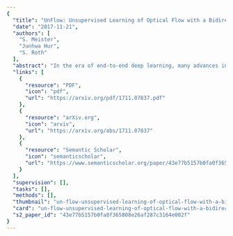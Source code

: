 ```yaml
---
{
  "title": "UnFlow: Unsupervised Learning of Optical Flow with a Bidirectional Census Loss",
  "date": "2017-11-21",
  "authors": [
    "S. Meister",
    "Junhwa Hur",
    "S. Roth"
  ],
  "abstract": "In the era of end-to-end deep learning, many advances in computer vision are driven by large amounts of labeled data. In the optical flow setting, however, obtaining dense per-pixel ground truth for real scenes is difficult and thus such data is rare. Therefore, recent end-to-end convolutional networks for optical flow rely on synthetic datasets for supervision, but the domain mismatch between training and test scenarios continues to be a challenge. Inspired by classical energy-based optical flow methods, we design an unsupervised loss based on occlusion-aware bidirectional flow estimation and the robust census transform to circumvent the need for ground truth flow. On the KITTI benchmarks, our unsupervised approach outperforms previous unsupervised deep networks by a large margin, and is even more accurate than similar supervised methods trained on synthetic datasets alone. By optionally fine-tuning on the KITTI training data, our method achieves competitive optical flow accuracy on the KITTI 2012 and 2015 benchmarks, thus in addition enabling generic pre-training of supervised networks for datasets with limited amounts of ground truth.",
  "links": [
    {
      "resource": "PDF",
      "icon": "pdf",
      "url": "https://arxiv.org/pdf/1711.07837.pdf"
    },
    {
      "resource": "arXiv.org",
      "icon": "arxiv",
      "url": "https://arxiv.org/abs/1711.07837"
    },
    {
      "resource": "Semantic Scholar",
      "icon": "semanticscholar",
      "url": "https://www.semanticscholar.org/paper/43e77b5157b0fa0f365808e26af287c3164e002f"
    }
  ],
  "supervision": [],
  "tasks": [],
  "methods": [],
  "thumbnail": "un-flow-unsupervised-learning-of-optical-flow-with-a-bidirectional-census-loss-thumb.jpg",
  "card": "un-flow-unsupervised-learning-of-optical-flow-with-a-bidirectional-census-loss-card.jpg",
  "s2_paper_id": "43e77b5157b0fa0f365808e26af287c3164e002f"
}
---
```


